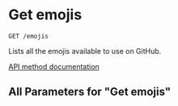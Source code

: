 # Get emojis

`GET /emojis`

Lists all the emojis available to use on GitHub.

[API method documentation](https://docs.github.com/rest/emojis/emojis#get-emojis)

## All Parameters for "Get emojis"
